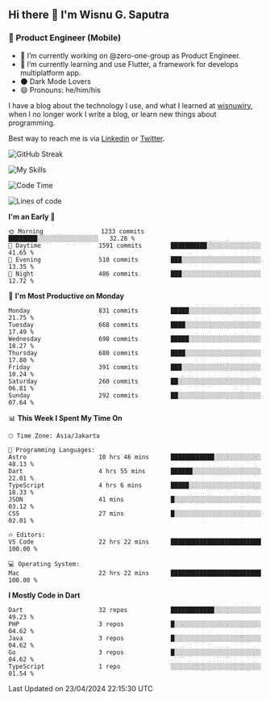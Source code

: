 ## Hi there 👋 I'm Wisnu G. Saputra

### :mobile_phone_off: Product Engineer (Mobile)

- 🔭 I’m currently working on @zero-one-group as Product Engineer.
- 🌱 I’m currently learning and use Flutter, a framework for develops multiplatform app.
- 🌑 Dark Mode Lovers
- 😄 Pronouns: he/him/his

I have a blog about the technology I use, and what I learned at [wisnuwiry](https://wisnuwiry.space/), when I no longer work I write a blog, or learn new things about programming.

Best way to reach me is via [Linkedin](https://www.linkedin.com/in/wisnu-saputra/) or [Twitter](https://twitter.com/wisnuwiry).

![GitHub Streak](https://streak-stats.demolab.com?user=wisnuwiry&theme=dark&hide_border=true)

![My Skills](https://skillicons.dev/icons?i=dart,flutter,kotlin,swift,go,js,css,neovim,git,linux&perline=5)

<!--START_SECTION:waka-->
![Code Time](http://img.shields.io/badge/Code%20Time-1%2C194%20hrs%2028%20mins-blue)

![Lines of code](https://img.shields.io/badge/From%20Hello%20World%20I%27ve%20Written-4.4%20million%20lines%20of%20code-blue)

**I'm an Early 🐤** 

```text
🌞 Morning                1233 commits        ████████░░░░░░░░░░░░░░░░░   32.28 % 
🌆 Daytime                1591 commits        ██████████░░░░░░░░░░░░░░░   41.65 % 
🌃 Evening                510 commits         ███░░░░░░░░░░░░░░░░░░░░░░   13.35 % 
🌙 Night                  486 commits         ███░░░░░░░░░░░░░░░░░░░░░░   12.72 % 
```
📅 **I'm Most Productive on Monday** 

```text
Monday                   831 commits         █████░░░░░░░░░░░░░░░░░░░░   21.75 % 
Tuesday                  668 commits         ████░░░░░░░░░░░░░░░░░░░░░   17.49 % 
Wednesday                698 commits         █████░░░░░░░░░░░░░░░░░░░░   18.27 % 
Thursday                 680 commits         ████░░░░░░░░░░░░░░░░░░░░░   17.80 % 
Friday                   391 commits         ███░░░░░░░░░░░░░░░░░░░░░░   10.24 % 
Saturday                 260 commits         ██░░░░░░░░░░░░░░░░░░░░░░░   06.81 % 
Sunday                   292 commits         ██░░░░░░░░░░░░░░░░░░░░░░░   07.64 % 
```


📊 **This Week I Spent My Time On** 

```text
🕑︎ Time Zone: Asia/Jakarta

💬 Programming Languages: 
Astro                    10 hrs 46 mins      ████████████░░░░░░░░░░░░░   48.13 % 
Dart                     4 hrs 55 mins       ██████░░░░░░░░░░░░░░░░░░░   22.01 % 
TypeScript               4 hrs 6 mins        █████░░░░░░░░░░░░░░░░░░░░   18.33 % 
JSON                     41 mins             █░░░░░░░░░░░░░░░░░░░░░░░░   03.12 % 
CSS                      27 mins             █░░░░░░░░░░░░░░░░░░░░░░░░   02.01 % 

🔥 Editors: 
VS Code                  22 hrs 22 mins      █████████████████████████   100.00 % 

💻 Operating System: 
Mac                      22 hrs 22 mins      █████████████████████████   100.00 % 
```

**I Mostly Code in Dart** 

```text
Dart                     32 repos            ████████████░░░░░░░░░░░░░   49.23 % 
PHP                      3 repos             █░░░░░░░░░░░░░░░░░░░░░░░░   04.62 % 
Java                     3 repos             █░░░░░░░░░░░░░░░░░░░░░░░░   04.62 % 
Go                       3 repos             █░░░░░░░░░░░░░░░░░░░░░░░░   04.62 % 
TypeScript               1 repo              ░░░░░░░░░░░░░░░░░░░░░░░░░   01.54 % 
```




 Last Updated on 23/04/2024 22:15:30 UTC
<!--END_SECTION:waka-->
